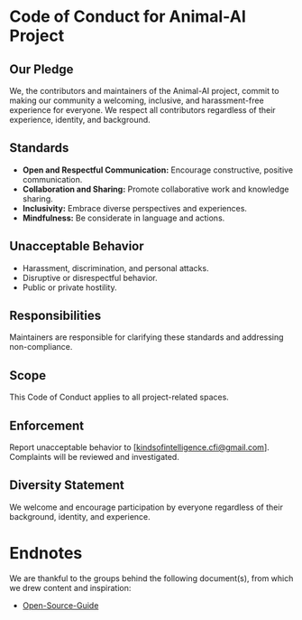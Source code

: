 
# Code of Conduct for Animal-AI Project

## Our Pledge
We, the contributors and maintainers of the Animal-AI project, commit to making our community a welcoming, inclusive, and harassment-free experience for everyone. We respect all contributors regardless of their experience, identity, and background.

## Standards
- **Open and Respectful Communication:** Encourage constructive, positive communication.
- **Collaboration and Sharing:** Promote collaborative work and knowledge sharing.
- **Inclusivity:** Embrace diverse perspectives and experiences.
- **Mindfulness:** Be considerate in language and actions.

## Unacceptable Behavior
- Harassment, discrimination, and personal attacks.
- Disruptive or disrespectful behavior.
- Public or private hostility.

## Responsibilities
Maintainers are responsible for clarifying these standards and addressing non-compliance.

## Scope
This Code of Conduct applies to all project-related spaces.

## Enforcement
Report unacceptable behavior to [kindsofintelligence.cfi@gmail.com]. Complaints will be reviewed and investigated.

## Diversity Statement
We welcome and encourage participation by everyone regardless of their background, identity, and experience.

# Endnotes
We are thankful to the groups behind the following document(s), from which we drew content and inspiration:
- [Open-Source-Guide](https://opensource.guide/code-of-conduct/)
